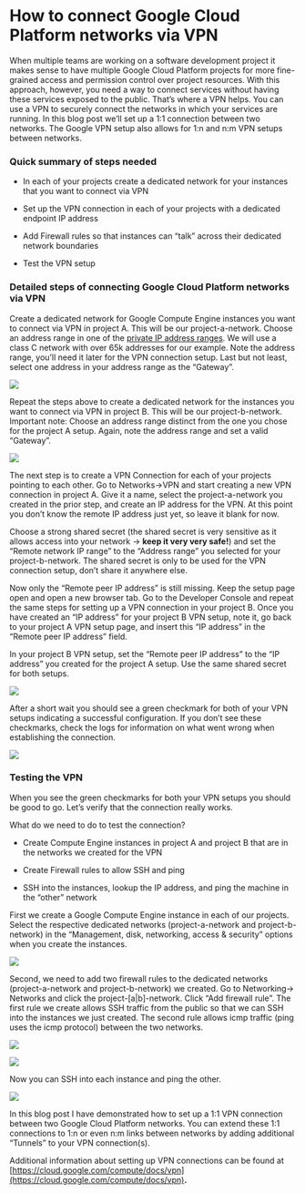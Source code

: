 
# How to connect Google Cloud Platform networks via VPN

When multiple teams are working on a software development project it makes sense to have multiple Google Cloud Platform projects for more fine-grained access and permission control over project resources. With this approach, however, you need a way to connect services without having these services exposed to the public. That’s where a VPN helps. You can use a VPN to securely connect the networks in which your services are running. In this blog post we’ll set up a 1:1 connection between two networks. The Google VPN setup also allows for 1:n and n:m VPN setups between networks.

### Quick summary of steps needed

* In each of your projects create a dedicated network for your instances that you want to connect via VPN

* Set up the VPN connection in each of your projects with a dedicated endpoint IP address

* Add Firewall rules so that instances can “talk” across their dedicated network boundaries

* Test the VPN setup

### Detailed steps of connecting Google Cloud Platform networks via VPN

Create a dedicated network for Google Compute Engine instances you want to connect via VPN in project A. This will be our project-a-network. Choose an address range in one of the [private IP address ranges](https://en.wikipedia.org/wiki/Private_network). We will use a class C network with over 65k addresses for our example. Note the address range, you’ll need it later for the VPN connection setup. Last but not least, select one address in your address range as the “Gateway”.

![](https://cdn-images-1.medium.com/max/2000/1*Es0eFNhVcxMU0_JM0fW7BQ.png)

Repeat the steps above to create a dedicated network for the instances you want to connect via VPN in project B. This will be our project-b-network. Important note: Choose an address range distinct from the one you chose for the project A setup. Again, note the address range and set a valid “Gateway”.

![](https://cdn-images-1.medium.com/max/2000/1*_UDSQNKlYhFqVz0ppvGjog.png)

The next step is to create a VPN Connection for each of your projects pointing to each other. Go to Networks->VPN and start creating a new VPN connection in project A. Give it a name, select the project-a-network you created in the prior step, and create an IP address for the VPN. At this point you don’t know the remote IP address just yet, so leave it blank for now.

Choose a strong shared secret (the shared secret is very sensitive as it allows access into your network -> **keep it very very safe!**) and set the “Remote network IP range” to the “Address range” you selected for your project-b-network. The shared secret is only to be used for the VPN connection setup, don’t share it anywhere else.

Now only the “Remote peer IP address” is still missing. Keep the setup page open and open a new browser tab. Go to the Developer Console and repeat the same steps for setting up a VPN connection in your project B. Once you have created an “IP address” for your project B VPN setup, note it, go back to your project A VPN setup page, and insert this “IP address” in the “Remote peer IP address” field.

In your project B VPN setup, set the “Remote peer IP address” to the “IP address” you created for the project A setup. Use the same shared secret for both setups.

![](https://cdn-images-1.medium.com/max/2000/1*lnEIf8rpDw_GYWTJNi6DSQ.png)

After a short wait you should see a green checkmark for both of your VPN setups indicating a successful configuration. If you don’t see these checkmarks, check the logs for information on what went wrong when establishing the connection.

![](https://cdn-images-1.medium.com/max/2000/1*sHrxNxZhk0lGV8Ik5_eCDg.png)

### Testing the VPN

When you see the green checkmarks for both your VPN setups you should be good to go. Let’s verify that the connection really works.

What do we need to do to test the connection?

* Create Compute Engine instances in project A and project B that are in the networks we created for the VPN

* Create Firewall rules to allow SSH and ping

* SSH into the instances, lookup the IP address, and ping the machine in the “other” network

First we create a Google Compute Engine instance in each of our projects. Select the respective dedicated networks (project-a-network and project-b-network) in the “Management, disk, networking, access & security” options when you create the instances.

![](https://cdn-images-1.medium.com/max/2000/1*lD2ZTf9j_3bJ3yddMzVyFg.png)

Second, we need to add two firewall rules to the dedicated networks (project-a-network and project-b-network) we created. Go to Networking-> Networks and click the project-[a|b]-network. Click “Add firewall rule”. The first rule we create allows SSH traffic from the public so that we can SSH into the instances we just created. The second rule allows icmp traffic (ping uses the icmp protocol) between the two networks.

![](https://cdn-images-1.medium.com/max/2000/1*GqZS0EAaMD0m391cx4doVA.png)

![](https://cdn-images-1.medium.com/max/2000/1*68B6Yg8in0y78H8pHPNAjg.png)

Now you can SSH into each instance and ping the other.

![](https://cdn-images-1.medium.com/max/3602/1*EzNfp_qoSyvHlT2SpyEm2w.png)

In this blog post I have demonstrated how to set up a 1:1 VPN connection between two Google Cloud Platform networks. You can extend these 1:1 connections to 1:n or even n:m links between networks by adding additional “Tunnels” to your VPN connection(s).

Additional information about setting up VPN connections can be found at [https://cloud.google.com/compute/docs/vpn](https://cloud.google.com/compute/docs/vpn)**.**
